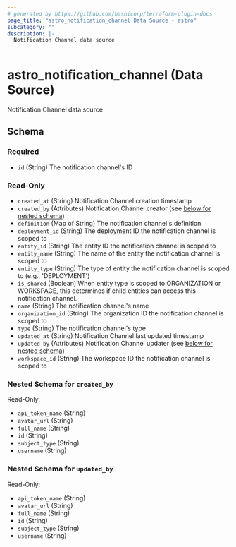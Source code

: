 ```yaml
---
# generated by https://github.com/hashicorp/terraform-plugin-docs
page_title: "astro_notification_channel Data Source - astro"
subcategory: ""
description: |-
  Notification Channel data source
---
```


# astro_notification_channel (Data Source)

Notification Channel data source



<!-- schema generated by tfplugindocs -->
## Schema

### Required

- `id` (String) The notification channel's ID

### Read-Only

- `created_at` (String) Notification Channel creation timestamp
- `created_by` (Attributes) Notification Channel creator (see [below for nested schema](#nestedatt--created_by))
- `definition` (Map of String) The notification channel's definition
- `deployment_id` (String) The deployment ID the notification channel is scoped to
- `entity_id` (String) The entity ID the notification channel is scoped to
- `entity_name` (String) The name of the entity the notification channel is scoped to
- `entity_type` (String) The type of entity the notification channel is scoped to (e.g., 'DEPLOYMENT')
- `is_shared` (Boolean) When entity type is scoped to ORGANIZATION or WORKSPACE, this determines if child entities can access this notification channel.
- `name` (String) The notification channel's name
- `organization_id` (String) The organization ID the notification channel is scoped to
- `type` (String) The notification channel's type
- `updated_at` (String) Notification Channel last updated timestamp
- `updated_by` (Attributes) Notification Channel updater (see [below for nested schema](#nestedatt--updated_by))
- `workspace_id` (String) The workspace ID the notification channel is scoped to

<a id="nestedatt--created_by"></a>
### Nested Schema for `created_by`

Read-Only:

- `api_token_name` (String)
- `avatar_url` (String)
- `full_name` (String)
- `id` (String)
- `subject_type` (String)
- `username` (String)


<a id="nestedatt--updated_by"></a>
### Nested Schema for `updated_by`

Read-Only:

- `api_token_name` (String)
- `avatar_url` (String)
- `full_name` (String)
- `id` (String)
- `subject_type` (String)
- `username` (String)
